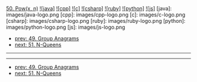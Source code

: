 [50. Pow(x, n)](https://leetcode.com/problems/powx-n/)
[![java]](https://github.com/leetcode-study-group/leetcode-java-solutions/blob/master/050-powx-n.md)
[![cpp]](https://github.com/leetcode-study-group/leetcode-cpp-solutions/blob/master/050-powx-n.md)
[![c]](https://github.com/leetcode-study-group/leetcode-c-solutions/blob/master/050-powx-n.md)
[![csharp]](https://github.com/leetcode-study-group/leetcode-csharp-solutions/blob/master/050-powx-n.md)
[![ruby]](https://github.com/leetcode-study-group/leetcode-ruby-solutions/blob/master/050-powx-n.md)
[![python]](https://github.com/leetcode-study-group/leetcode-python-solutions/blob/master/050-powx-n.md)
[![js]](https://github.com/leetcode-study-group/leetcode-js-solutions/blob/master/050-powx-n.md)
[java]: images/java-logo.png
[cpp]: images/cpp-logo.png
[c]: images/c-logo.png
[csharp]: images/csharp-logo.png
[ruby]: images/ruby-logo.png
[python]: images/python-logo.png
[js]: images/js-logo.png

- [prev: 49. Group Anagrams](049-anagrams.md)
- [next: 51. N-Queens](051-n-queens.md)

---


---

- [prev: 49. Group Anagrams](049-anagrams.md)
- [next: 51. N-Queens](051-n-queens.md)
